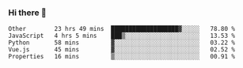 ### Hi there 👋

<!--
**Hundeklemmen/Hundeklemmen** is a ✨ _special_ ✨ repository because its `README.md` (this file) appears on your GitHub profile.

Here are some ideas to get you started:

- 🔭 I’m currently working on ...
- 🌱 I’m currently learning ...
- 👯 I’m looking to collaborate on ...
- 🤔 I’m looking for help with ...
- 💬 Ask me about ...
- 📫 How to reach me: ...
- 😄 Pronouns: ...
- ⚡ Fun fact: ...
-->
<!--START_SECTION:waka-->
```text
Other        23 hrs 49 mins  ███████████████████▓░░░░░   78.80 % 
JavaScript   4 hrs 5 mins    ███▒░░░░░░░░░░░░░░░░░░░░░   13.53 % 
Python       58 mins         ▓░░░░░░░░░░░░░░░░░░░░░░░░   03.22 % 
Vue.js       45 mins         ▓░░░░░░░░░░░░░░░░░░░░░░░░   02.52 % 
Properties   16 mins         ▒░░░░░░░░░░░░░░░░░░░░░░░░   00.91 % 
```
<!--END_SECTION:waka-->
